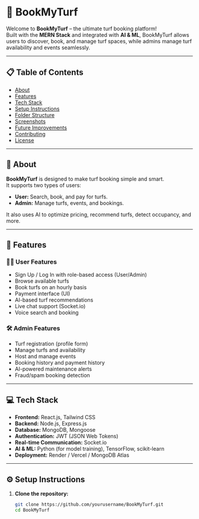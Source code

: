 # 📖 BookMyTurf

Welcome to **BookMyTurf** – the ultimate turf booking platform!  
Built with the **MERN Stack** and integrated with **AI & ML**, BookMyTurf allows users to discover, book, and manage turf spaces, while admins manage turf availability and events seamlessly.

---

## 📋 Table of Contents
- [About](#-about)
- [Features](#-features)
- [Tech Stack](#-tech-stack)
- [Setup Instructions](#-setup-instructions)
- [Folder Structure](#-folder-structure)
- [Screenshots](#-screenshots)
- [Future Improvements](#-future-improvements)
- [Contributing](#-contributing)
- [License](#-license)

---

## 📖 About

**BookMyTurf** is designed to make turf booking simple and smart.  
It supports two types of users:
- **User:** Search, book, and pay for turfs.  
- **Admin:** Manage turfs, events, and bookings.

It also uses AI to optimize pricing, recommend turfs, detect occupancy, and more.

---

## 🚀 Features

### 🧑‍💻 User Features
- Sign Up / Log In with role-based access (User/Admin)
- Browse available turfs
- Book turfs on an hourly basis
- Payment interface (UI)
- AI-based turf recommendations
- Live chat support (Socket.io)
- Voice search and booking

### 🛠️ Admin Features
- Turf registration (profile form)
- Manage turfs and availability
- Host and manage events
- Booking history and payment history
- AI-powered maintenance alerts
- Fraud/spam booking detection

---

## 💻 Tech Stack

- **Frontend:** React.js, Tailwind CSS
- **Backend:** Node.js, Express.js
- **Database:** MongoDB, Mongoose
- **Authentication:** JWT (JSON Web Tokens)
- **Real-time Communication:** Socket.io
- **AI & ML:** Python (for model training), TensorFlow, scikit-learn
- **Deployment:** Render / Vercel / MongoDB Atlas

---

## ⚙️ Setup Instructions

1. **Clone the repository:**
   ```bash
   git clone https://github.com/yourusername/BookMyTurf.git
   cd BookMyTurf
  ```

